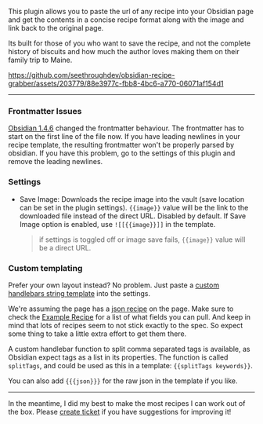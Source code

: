 This plugin allows you to paste the url of any recipe into your Obsidian page and get the contents in a concise recipe format along with the image and link back to the original page.

Its built for those of you who want to save the recipe, and not the complete history of biscuits and how much the author loves making them on their family trip to Maine.

https://github.com/seethroughdev/obsidian-recipe-grabber/assets/203779/88e3977c-fbb8-4bc6-a770-06071af154d1

---

### Frontmatter Issues

[Obsidian 1.4.6](https://obsidian.md/changelog/2023-08-31-desktop-v1.4.6/) changed the frontmatter behaviour.
The frontmatter has to start on the first line of the file now. If you have leading newlines in your recipe template, the resulting frontmatter won't be properly parsed by obsidian.
If you have this problem, go to the settings of this plugin and remove the leading newlines.

### Settings

-   Save Image: Downloads the recipe image into the vault (save location can be set in the plugin settings). `{{image}}` value will be the link to the downloaded file instead of the direct URL. Disabled by default. If Save Image option is enabled, use `![[{{image}}]]` in the template.
    > if settings is toggled off or image save fails, `{{image}}` value will be a direct URL.

### Custom templating

Prefer your own layout instead? No problem. Just paste a [custom handlebars string template](https://handlebarsjs.com/guide/#simple-expressions) into the settings.

We're assuming the page has a [json recipe](https://developers.google.com/search/docs/appearance/structured-data/recipe#guided-example) on the page. Make sure to check the [Example Recipe](https://developers.google.com/search/docs/appearance/structured-data/recipe#guided-example) for a list of what fields you can pull. And keep in mind that lots of recipes seem to not stick exactly to the spec. So expect some thing to take a little extra effort to get them there.

A custom handlebar function to split comma separated tags is available, as Obsidian expect tags as a list in its properties. The function is called `splitTags`, and could be used as this in a template: `{{splitTags keywords}}`.

You can also add `{{{json}}}` for the raw json in the template if you like.

---

In the meantime, I did my best to make the most recipes I can work out of the box. Please [create ticket](#) if you have suggestions for improving it!
